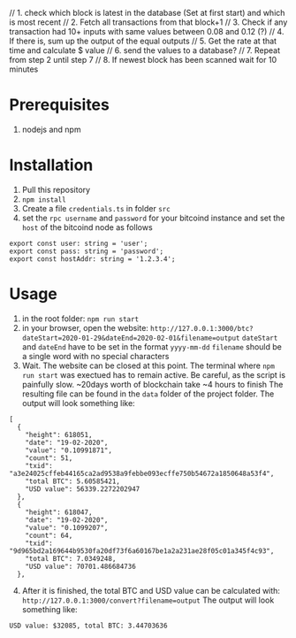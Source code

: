 // 1. check which block is latest in the database (Set at first start) and which is most recent
// 2. Fetch all transactions from that block+1
// 3. Check if any transaction had 10+ inputs with same values between 0.08 and 0.12 (?)
// 4. If there is, sum up the output of the equal outputs
// 5. Get the rate at that time and calculate $ value
// 6. send the values to a database?
// 7. Repeat from step 2 until step 7
// 8. If newest block has been scanned wait for 10 minutes

# Prerequisites
1. nodejs and npm

# Installation
1. Pull this repository
2. `npm install`
3. Create a file  `credentials.ts` in folder `src` 
4. set the `rpc username` and `password` for your bitcoind instance and set the `host` of the bitcoind node as follows
```
export const user: string = 'user';
export const pass: string = 'password';
export const hostAddr: string = '1.2.3.4';
```

# Usage
1. in the root folder: `npm run start`
2. in your browser, open the website: `http://127.0.0.1:3000/btc?dateStart=2020-01-29&dateEnd=2020-02-01&filename=output`
`dateStart` and `dateEnd` have to be set in the format `yyyy-mm-dd`
`filename` should be a single word with no special characters
3. Wait. The website can be closed at this point. The terminal where `npm run start` was exectued has to remain active.
Be careful, as the script is painfully slow. ~20days worth of blockchain take ~4 hours to finish
The resulting file can be found in the `data` folder of the project folder. The output will look something like:
```
[
  {
    "height": 618051,
    "date": "19-02-2020",
    "value": "0.10991871",
    "count": 51,
    "txid": "a3e24025cffeb44165ca2ad9538a9febbe093ecffe750b54672a1850648a53f4",
    "total BTC": 5.60585421,
    "USD value": 56339.2272202947
  },
  {
    "height": 618047,
    "date": "19-02-2020",
    "value": "0.1099207",
    "count": 64,
    "txid": "9d965bd2a169644b9530fa20df73f6a60167be1a2a231ae28f05c01a345f4c93",
    "total BTC": 7.0349248,
    "USD value": 70701.486684736
  },
```

4. After it is finished, the total BTC and USD value can be calculated with:
`http://127.0.0.1:3000/convert?filename=output`
The output will look something like:
```
USD value: $32085, total BTC: 3.44703636
```